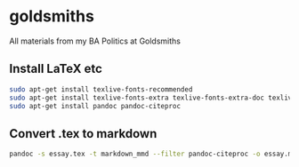 # goldsmiths
All materials from my BA Politics at Goldsmiths

## Install LaTeX etc

```sh
sudo apt-get install texlive-fonts-recommended
sudo apt-get install texlive-fonts-extra texlive-fonts-extra-doc texlive-fonts-recommended texlive-fonts-recommended-doc tipa
sudo apt-get install pandoc pandoc-citeproc
```

## Convert .tex to markdown

```sh
pandoc -s essay.tex -t markdown_mmd --filter pandoc-citeproc -o essay.md
```